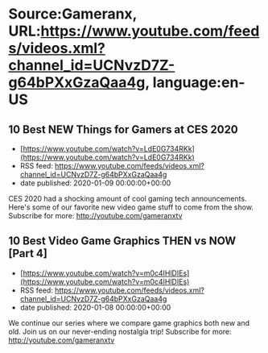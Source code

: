 # Source:Gameranx, URL:https://www.youtube.com/feeds/videos.xml?channel_id=UCNvzD7Z-g64bPXxGzaQaa4g, language:en-US

## 10 Best NEW Things for Gamers at CES 2020
 - [https://www.youtube.com/watch?v=LdE0G734RKk](https://www.youtube.com/watch?v=LdE0G734RKk)
 - RSS feed: https://www.youtube.com/feeds/videos.xml?channel_id=UCNvzD7Z-g64bPXxGzaQaa4g
 - date published: 2020-01-09 00:00:00+00:00

CES 2020 had a shocking amount of cool gaming tech announcements. Here's some of our favorite new video game stuff to come from the show.
Subscribe for more: http://youtube.com/gameranxtv

## 10 Best Video Game Graphics THEN vs NOW [Part 4]
 - [https://www.youtube.com/watch?v=m0c4IHlDIEs](https://www.youtube.com/watch?v=m0c4IHlDIEs)
 - RSS feed: https://www.youtube.com/feeds/videos.xml?channel_id=UCNvzD7Z-g64bPXxGzaQaa4g
 - date published: 2020-01-08 00:00:00+00:00

We continue our series where we compare game graphics both new and old. Join us on our never-ending nostalgia trip!
Subscribe for more: http://youtube.com/gameranxtv

